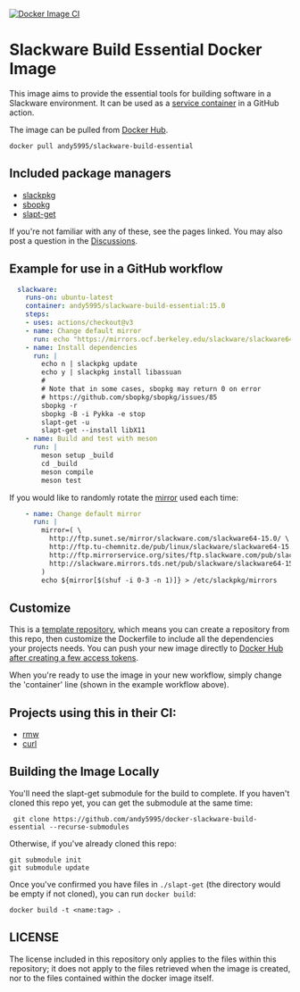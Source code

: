 [![Docker Image CI](https://github.com/andy5995/docker-slackware-build-essential/actions/workflows/docker.yml/badge.svg)](https://github.com/andy5995/docker-slackware-build-essential/actions/workflows/docker.yml)
# Slackware Build Essential Docker Image

This image aims to provide the essential tools for building software in a
Slackware environment. It can be used as a [service
container](https://docs.github.com/en/actions/using-containerized-services/about-service-containers#creating-service-containers)
in a GitHub action.

The image can be pulled from [Docker
Hub](https://hub.docker.com/repository/docker/andy5995/slackware-build-essential).

    docker pull andy5995/slackware-build-essential

## Included package managers

* [slackpkg](https://docs.slackware.com/slackware:slackpkg)
* [sbopkg](https://sbopkg.org/)
* [slapt-get](https://github.com/jaos/slapt-get)

If you're not familiar with any of these, see the pages linked. You may also
post a question in the
[Discussions](https://github.com/andy5995/docker-slackware-build-essential/discussions).

## Example for use in a GitHub workflow

```yml
  slackware:
    runs-on: ubuntu-latest
    container: andy5995/slackware-build-essential:15.0
    steps:
    - uses: actions/checkout@v3
    - name: Change default mirror
      run: echo "https://mirrors.ocf.berkeley.edu/slackware/slackware64-15.0/" > /etc/slackpkg/mirrors
    - name: Install dependencies
      run: |
        echo n | slackpkg update
        echo y | slackpkg install libassuan
        #
        # Note that in some cases, sbopkg may return 0 on error
        # https://github.com/sbopkg/sbopkg/issues/85
        sbopkg -r
        sbopkg -B -i Pykka -e stop
        slapt-get -u
        slapt-get --install libX11
    - name: Build and test with meson
      run: |
        meson setup _build
        cd _build
        meson compile
        meson test
```

If you would like to randomly rotate the
[mirror](https://ftp.ussg.indiana.edu/linux/slackware/slackware64/source/ap/slackpkg/files/mirrors-x86_64.sample)
used each time:

```yml
    - name: Change default mirror
      run: |
        mirror=( \
          http://ftp.sunet.se/mirror/slackware.com/slackware64-15.0/ \
          http://ftp.tu-chemnitz.de/pub/linux/slackware/slackware64-15.0/ \
          http://ftp.mirrorservice.org/sites/ftp.slackware.com/pub/slackware/slackware64-15.0/    \
          http://slackware.mirrors.tds.net/pub/slackware/slackware64-15.0/ \
        )
        echo ${mirror[$(shuf -i 0-3 -n 1)]} > /etc/slackpkg/mirrors
```

## Customize

This is a [template
repository](https://docs.github.com/en/repositories/creating-and-managing-repositories/creating-a-repository-from-a-template),
which means you can create a repository from this repo, then customize the
Dockerfile to include all the dependencies your projects needs. You can push
your new image directly to [Docker Hub after creating a few access
tokens](https://docs.docker.com/build/ci/github-actions/).

When you're ready to use the image in your new workflow, simply change the
'container' line (shown in the example workflow above).
  
## Projects using this in their CI:

* [rmw](https://github.com/theimpossibleastronaut/rmw)
* [curl](https://github.com/curl/curl)

## Building the Image Locally

You'll need the slapt-get submodule for the build to complete. If you haven't
cloned this repo yet, you can get the submodule at the same time:

     git clone https://github.com/andy5995/docker-slackware-build-essential --recurse-submodules

Otherwise, if you've already cloned this repo:

    git submodule init
    git submodule update

Once you've confirmed you have files in `./slapt-get` (the directory would be
empty if not cloned), you can run `docker build`:

    docker build -t <name:tag> .

## LICENSE

The license included in this repository only applies to the files within this
repository; it does not apply to the files retrieved when the image is
created, nor to the files contained within the docker image itself.
